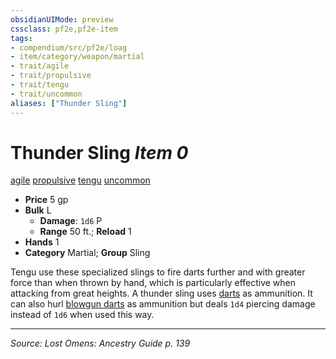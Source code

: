 ```yaml
---
obsidianUIMode: preview
cssclass: pf2e,pf2e-item
tags:
- compendium/src/pf2e/loag
- item/category/weapon/martial
- trait/agile
- trait/propulsive
- trait/tengu
- trait/uncommon
aliases: ["Thunder Sling"]
---
```

# Thunder Sling *Item 0*  
[agile](agile.md "Agile Weapon Trait")  [propulsive](propulsive.md "Propulsive Weapon Trait")  [tengu](tengu-b1.md "Tengu Ancestry & Heritage Trait")  [uncommon](uncommon.md "Uncommon Rarity Trait")  

- **Price** 5 gp
- **Bulk** L
  - **Damage**: `1d6` P
  - **Range** 50 ft.; **Reload** 1
- **Hands** 1
- **Category** Martial; **Group** Sling 

Tengu use these specialized slings to fire darts further and with greater force than when thrown by hand, which is particularly effective when attacking from great heights. A thunder sling uses [darts](dart.md) as ammunition. It can also hurl [blowgun darts](blowgun-dart.md) as ammunition but deals `1d4` piercing damage instead of `1d6` when used this way.


---
*Source: Lost Omens: Ancestry Guide p. 139*